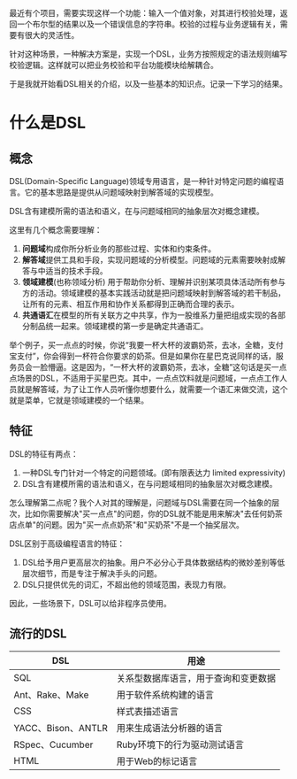 最近有个项目，需要实现这样一个功能：输入一个值对象，对其进行校验处理，返回一个布尔型的结果以及一个错误信息的字符串。校验的过程与业务逻辑有关，需要有很大的灵活性。

针对这种场景，一种解决方案是，实现一个DSL，业务方按照规定的语法规则编写校验逻辑。这样就可以把业务校验和平台功能模块给解耦合。

于是我就开始看DSL相关的介绍，以及一些基本的知识点。记录一下学习的结果。

# 什么是DSL

## 概念

DSL(Domain-Specific Language)领域专用语言，是一种针对特定问题的编程语言。它的基本思路是提供从问题域映射到解答域的实现模型。

DSL含有建模所需的语法和语义，在与问题域相同的抽象层次对概念建模。

这里有几个概念需要理解：

1. **问题域**构成你所分析业务的那些过程、实体和约束条件。
2. **解答域**提供工具和手段，实现问题域的分析模型。问题域的元素需要映射成解答与中适当的技术手段。
3. **领域建模**(也称领域分析) 用于帮助你分析、理解并识别某项具体活动所有参与方的活动。领域建模的基本实践活动就是把问题域映射到解答域的若干制品，让所有的元素、相互作用和协作关系都得到正确而合理的表示。
4. **共通语汇**在模型的所有关联方之中共享，作为一股维系力量把组成实现的各部分制品统一起来。领域建模的第一步是确定共通语汇。

举个例子，买一点点的时候，你说“我要一杯大杯的波霸奶茶，去冰，全糖，支付宝支付”，你会得到一杯符合你要求的奶茶。但是如果你在星巴克说同样的话，服务员会一脸懵逼。这是因为，“一杯大杯的波霸奶茶，去冰，全糖”这句话是买一点点场景的DSL，不适用于买星巴克。其中，一点点饮料就是问题域，一点点工作人员就是解答域，为了让工作人员听懂你想要什么，就需要一个语汇来做交流，这个就是菜单，它就是领域建模的一个结果。

## 特征

DSL的特征有两点：

1. 一种DSL专门针对一个特定的问题领域。(即有限表达力 limited expressivity)
2. DSL含有建模所需的语法和语义，在与问题域相同的抽象层次对概念建模。

怎么理解第二点呢？我个人对其的理解是，问题域与DSL需要在同一个抽象的层次，比如你需要解决"买一点点"的问题，你的DSL就不能是用来解决"去任何奶茶店点单"的问题。因为"买一点点奶茶"和"买奶茶"不是一个抽奖层次。

DSL区别于高级编程语言的特征：

1. DSL给予用户更高层次的抽象。用户不必分心于具体数据结构的微妙差别等低层次细节，而是专注于解决手头的问题。
2. DSL只提供优先的词汇，不超出他的领域范围，表现力有限。

因此，一些场景下，DSL可以给非程序员使用。

## 流行的DSL

DSL | 用途
--- | ---
SQL | 关系型数据库语言，用于查询和变更数据
Ant、Rake、Make | 用于软件系统构建的语言
CSS | 样式表描述语言
YACC、Bison、ANTLR | 用来生成语法分析器的语言
RSpec、Cucumber | Ruby环境下的行为驱动测试语言
HTML | 用于Web的标记语言

 


